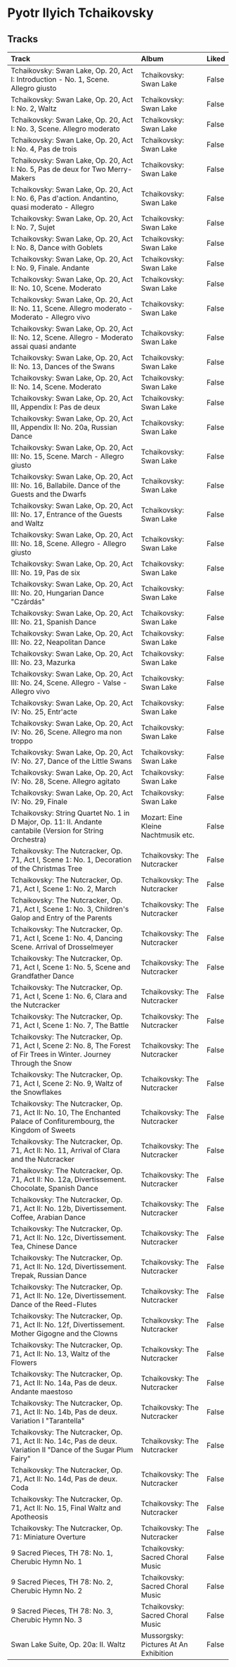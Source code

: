 # Pyotr Ilyich Tchaikovsky

## Tracks

| Track                                                                                                                   | Album                                 | Liked   |
|:------------------------------------------------------------------------------------------------------------------------|:--------------------------------------|:--------|
| Tchaikovsky: Swan Lake, Op. 20, Act I: Introduction - No. 1, Scene. Allegro giusto                                      | Tchaikovsky: Swan Lake                | False   |
| Tchaikovsky: Swan Lake, Op. 20, Act I: No. 2, Waltz                                                                     | Tchaikovsky: Swan Lake                | False   |
| Tchaikovsky: Swan Lake, Op. 20, Act I: No. 3, Scene. Allegro moderato                                                   | Tchaikovsky: Swan Lake                | False   |
| Tchaikovsky: Swan Lake, Op. 20, Act I: No. 4, Pas de trois                                                              | Tchaikovsky: Swan Lake                | False   |
| Tchaikovsky: Swan Lake, Op. 20, Act I: No. 5, Pas de deux for Two Merry-Makers                                          | Tchaikovsky: Swan Lake                | False   |
| Tchaikovsky: Swan Lake, Op. 20, Act I: No. 6, Pas d'action. Andantino, quasi moderato - Allegro                         | Tchaikovsky: Swan Lake                | False   |
| Tchaikovsky: Swan Lake, Op. 20, Act I: No. 7, Sujet                                                                     | Tchaikovsky: Swan Lake                | False   |
| Tchaikovsky: Swan Lake, Op. 20, Act I: No. 8, Dance with Goblets                                                        | Tchaikovsky: Swan Lake                | False   |
| Tchaikovsky: Swan Lake, Op. 20, Act I: No. 9, Finale. Andante                                                           | Tchaikovsky: Swan Lake                | False   |
| Tchaikovsky: Swan Lake, Op. 20, Act II: No. 10, Scene. Moderato                                                         | Tchaikovsky: Swan Lake                | False   |
| Tchaikovsky: Swan Lake, Op. 20, Act II: No. 11, Scene. Allegro moderato - Moderato - Allegro vivo                       | Tchaikovsky: Swan Lake                | False   |
| Tchaikovsky: Swan Lake, Op. 20, Act II: No. 12, Scene. Allegro - Moderato assai quasi andante                           | Tchaikovsky: Swan Lake                | False   |
| Tchaikovsky: Swan Lake, Op. 20, Act II: No. 13, Dances of the Swans                                                     | Tchaikovsky: Swan Lake                | False   |
| Tchaikovsky: Swan Lake, Op. 20, Act II: No. 14, Scene. Moderato                                                         | Tchaikovsky: Swan Lake                | False   |
| Tchaikovsky: Swan Lake, Op. 20, Act III, Appendix I: Pas de deux                                                        | Tchaikovsky: Swan Lake                | False   |
| Tchaikovsky: Swan Lake, Op. 20, Act III, Appendix II: No. 20a, Russian Dance                                            | Tchaikovsky: Swan Lake                | False   |
| Tchaikovsky: Swan Lake, Op. 20, Act III: No. 15, Scene. March - Allegro giusto                                          | Tchaikovsky: Swan Lake                | False   |
| Tchaikovsky: Swan Lake, Op. 20, Act III: No. 16, Ballabile. Dance of the Guests and the Dwarfs                          | Tchaikovsky: Swan Lake                | False   |
| Tchaikovsky: Swan Lake, Op. 20, Act III: No. 17, Entrance of the Guests and Waltz                                       | Tchaikovsky: Swan Lake                | False   |
| Tchaikovsky: Swan Lake, Op. 20, Act III: No. 18, Scene. Allegro - Allegro giusto                                        | Tchaikovsky: Swan Lake                | False   |
| Tchaikovsky: Swan Lake, Op. 20, Act III: No. 19, Pas de six                                                             | Tchaikovsky: Swan Lake                | False   |
| Tchaikovsky: Swan Lake, Op. 20, Act III: No. 20, Hungarian Dance "Czárdás"                                              | Tchaikovsky: Swan Lake                | False   |
| Tchaikovsky: Swan Lake, Op. 20, Act III: No. 21, Spanish Dance                                                          | Tchaikovsky: Swan Lake                | False   |
| Tchaikovsky: Swan Lake, Op. 20, Act III: No. 22, Neapolitan Dance                                                       | Tchaikovsky: Swan Lake                | False   |
| Tchaikovsky: Swan Lake, Op. 20, Act III: No. 23, Mazurka                                                                | Tchaikovsky: Swan Lake                | False   |
| Tchaikovsky: Swan Lake, Op. 20, Act III: No. 24, Scene. Allegro - Valse - Allegro vivo                                  | Tchaikovsky: Swan Lake                | False   |
| Tchaikovsky: Swan Lake, Op. 20, Act IV: No. 25, Entr'acte                                                               | Tchaikovsky: Swan Lake                | False   |
| Tchaikovsky: Swan Lake, Op. 20, Act IV: No. 26, Scene. Allegro ma non troppo                                            | Tchaikovsky: Swan Lake                | False   |
| Tchaikovsky: Swan Lake, Op. 20, Act IV: No. 27, Dance of the Little Swans                                               | Tchaikovsky: Swan Lake                | False   |
| Tchaikovsky: Swan Lake, Op. 20, Act IV: No. 28, Scene. Allegro agitato                                                  | Tchaikovsky: Swan Lake                | False   |
| Tchaikovsky: Swan Lake, Op. 20, Act IV: No. 29, Finale                                                                  | Tchaikovsky: Swan Lake                | False   |
| Tchaikovsky: String Quartet No. 1 in D Major, Op. 11: II. Andante cantabile (Version for String Orchestra)              | Mozart: Eine Kleine Nachtmusik etc.   | False   |
| Tchaikovsky: The Nutcracker, Op. 71, Act I, Scene 1: No. 1, Decoration of the Christmas Tree                            | Tchaikovsky: The Nutcracker           | False   |
| Tchaikovsky: The Nutcracker, Op. 71, Act I, Scene 1: No. 2, March                                                       | Tchaikovsky: The Nutcracker           | False   |
| Tchaikovsky: The Nutcracker, Op. 71, Act I, Scene 1: No. 3, Children's Galop and Entry of the Parents                   | Tchaikovsky: The Nutcracker           | False   |
| Tchaikovsky: The Nutcracker, Op. 71, Act I, Scene 1: No. 4, Dancing Scene. Arrival of Drosselmeyer                      | Tchaikovsky: The Nutcracker           | False   |
| Tchaikovsky: The Nutcracker, Op. 71, Act I, Scene 1: No. 5, Scene and Grandfather Dance                                 | Tchaikovsky: The Nutcracker           | False   |
| Tchaikovsky: The Nutcracker, Op. 71, Act I, Scene 1: No. 6, Clara and the Nutcracker                                    | Tchaikovsky: The Nutcracker           | False   |
| Tchaikovsky: The Nutcracker, Op. 71, Act I, Scene 1: No. 7, The Battle                                                  | Tchaikovsky: The Nutcracker           | False   |
| Tchaikovsky: The Nutcracker, Op. 71, Act I, Scene 2: No. 8, The Forest of Fir Trees in Winter. Journey Through the Snow | Tchaikovsky: The Nutcracker           | False   |
| Tchaikovsky: The Nutcracker, Op. 71, Act I, Scene 2: No. 9, Waltz of the Snowflakes                                     | Tchaikovsky: The Nutcracker           | False   |
| Tchaikovsky: The Nutcracker, Op. 71, Act II: No. 10, The Enchanted Palace of Confiturembourg, the Kingdom of Sweets     | Tchaikovsky: The Nutcracker           | False   |
| Tchaikovsky: The Nutcracker, Op. 71, Act II: No. 11, Arrival of Clara and the Nutcracker                                | Tchaikovsky: The Nutcracker           | False   |
| Tchaikovsky: The Nutcracker, Op. 71, Act II: No. 12a, Divertissement. Chocolate, Spanish Dance                          | Tchaikovsky: The Nutcracker           | False   |
| Tchaikovsky: The Nutcracker, Op. 71, Act II: No. 12b, Divertissement. Coffee, Arabian Dance                             | Tchaikovsky: The Nutcracker           | False   |
| Tchaikovsky: The Nutcracker, Op. 71, Act II: No. 12c, Divertissement. Tea, Chinese Dance                                | Tchaikovsky: The Nutcracker           | False   |
| Tchaikovsky: The Nutcracker, Op. 71, Act II: No. 12d, Divertissement. Trepak, Russian Dance                             | Tchaikovsky: The Nutcracker           | False   |
| Tchaikovsky: The Nutcracker, Op. 71, Act II: No. 12e, Divertissement. Dance of the Reed-Flutes                          | Tchaikovsky: The Nutcracker           | False   |
| Tchaikovsky: The Nutcracker, Op. 71, Act II: No. 12f, Divertissement. Mother Gigogne and the Clowns                     | Tchaikovsky: The Nutcracker           | False   |
| Tchaikovsky: The Nutcracker, Op. 71, Act II: No. 13, Waltz of the Flowers                                               | Tchaikovsky: The Nutcracker           | False   |
| Tchaikovsky: The Nutcracker, Op. 71, Act II: No. 14a, Pas de deux. Andante maestoso                                     | Tchaikovsky: The Nutcracker           | False   |
| Tchaikovsky: The Nutcracker, Op. 71, Act II: No. 14b, Pas de deux. Variation I "Tarantella"                             | Tchaikovsky: The Nutcracker           | False   |
| Tchaikovsky: The Nutcracker, Op. 71, Act II: No. 14c, Pas de deux. Variation II "Dance of the Sugar Plum Fairy"         | Tchaikovsky: The Nutcracker           | False   |
| Tchaikovsky: The Nutcracker, Op. 71, Act II: No. 14d, Pas de deux. Coda                                                 | Tchaikovsky: The Nutcracker           | False   |
| Tchaikovsky: The Nutcracker, Op. 71, Act II: No. 15, Final Waltz and Apotheosis                                         | Tchaikovsky: The Nutcracker           | False   |
| Tchaikovsky: The Nutcracker, Op. 71: Miniature Overture                                                                 | Tchaikovsky: The Nutcracker           | False   |
| 9 Sacred Pieces, TH 78: No. 1, Cherubic Hymn No. 1                                                                      | Tchaikovsky: Sacred Choral Music      | False   |
| 9 Sacred Pieces, TH 78: No. 2, Cherubic Hymn No. 2                                                                      | Tchaikovsky: Sacred Choral Music      | False   |
| 9 Sacred Pieces, TH 78: No. 3, Cherubic Hymn No. 3                                                                      | Tchaikovsky: Sacred Choral Music      | False   |
| Swan Lake Suite, Op. 20a: II. Waltz                                                                                     | Mussorgsky: Pictures At An Exhibition | False   |